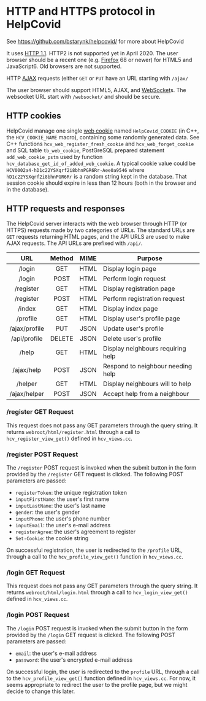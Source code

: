#  HTTP and HTTPS protocol in HelpCovid

See https://github.com/bstarynk/helpcovid/ for more about HelpCovid

It uses [HTTP
1.1](https://en.wikipedia.org/wiki/Hypertext_Transfer_Protocol). HTTP2
is not supported yet in April 2020. The user browser should be a
recent one (e.g. [Firefox](https://www.mozilla.org/en-US/firefox/) 68
or newer) for HTML5 and JavaScript6. Old browsers are not supported.

HTTP [AJAX](https://en.wikipedia.org/wiki/Ajax_(programming)) requests (either `GET` or `PUT` have an URL starting with `/ajax/`

The user browser should support HTML5, AJAX, and
[WebSocket](https://en.wikipedia.org/wiki/WebSocket)s. The websocket
URL start with `/websocket/` and should be secure.


## HTTP cookies

HelpCovid manage one single [web
cookie](https://en.wikipedia.org/wiki/HTTP_cookie) named
`HelpCovid_COOKIE` (in C++, the `HCV_COOKIE_NAME` macro), containing
some randomly generated data. See C++ functions
`hcv_web_register_fresh_cookie` and `hcv_web_forget_cookie` and SQL
table `tb_web_cookie`, PostGreSQL prepared statement
`add_web_cookie_pstm` used by function
`hcv_database_get_id_of_added_web_cookie`. A typical cookie value
could be `HCV0002a4-hD1c22YSXqrf2i8bhnPGR6Rr-Aee0a9546` where
`hD1c22YSXqrf2i8bhnPGR6Rr` is a random string kept in the database.
That session cookie should expire in less than 12 hours (both in the
browser and in the database).

## HTTP requests and responses

The HelpCovid server interacts with the web browser through HTTP (or
HTTPS) requests made by two categories of URLs. The standard URLs are
`GET` requests returning HTML pages, and the API URLS are used to make
AJAX requests. The API URLs are prefixed with `/api/`.

| URL             | Method | MIME  | Purpose                           |
| :-------------: |:------:|:-----:|-----------------------------------|
| /login          | GET    | HTML  | Display login page                |
| /login          | POST   | HTML  | Perform login request             |
| /register       | GET    | HTML  | Display registration page         |
| /register       | POST   | HTML  | Perform registration request      |
| /index          | GET    | HTML  | Display index page                |
| /profile        | GET    | HTML  | Display user's profile page       |
| /ajax/profile   | PUT    | JSON  | Update user's profile             |
| /api/profile    | DELETE | JSON  | Delete user's profile             |
| /help           | GET    | HTML  | Display neighbours requiring help |
| /ajax/help      | POST   | JSON  | Respond to neighbour needing help |
| /helper         | GET    | HTML  | Display neighbours will to help   |
| /ajax/helper    | POST   | JSON  | Accept help from a neighbour      |


### /register GET Request

This request does not pass any GET parameters through the query string. It 
returns `webroot/html/register.html` through a call to `hcv_register_view_get()`
defined in `hcv_views.cc`.


### /register POST Request

The `/register` POST request is invoked when the submit button in the form
provided by the `/register` GET request is clicked. The following POST
parameters are passed:
  * `registerToken`: the unique registration token
  * `inputFirstName`: the user's first name
  * `inputLastName`: the user's last name
  * `gender`: the user's gender
  * `inputPhone`: the user's phone number
  * `inputEmail`: the user's e-mail address
  * `registerAgree`: the user's agreement to register
  * `Set-Cookie`: the cookie string  

On successful registration, the user is redirected to the `/profile` URL,
through a call to the `hcv_profile_view_get()` function in `hcv_views.cc`.


### /login GET Request

This request does not pass any GET parameters through the query string. It 
returns `webroot/html/login.html` through a call to `hcv_login_view_get()`
defined in `hcv_views.cc`.


### /login POST Request

The `/login` POST request is invoked when the submit button in the form provided
by the `/login` GET request is clicked. The following POST parameters are
passed:
  * `email`: the user's e-mail address
  * `password`: the user's encrypted e-mail address

On successful login, the user is redirected to the `profile` URL, through a call
to the `hcv_profile_view_get()` function defined in `hcv_views.cc`. For now, it
seems appropriate to redirect the user to the profile page, but we might decide
to change this later.

